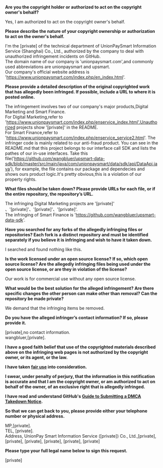 **Are you the copyright holder or authorized to act on the copyright owner's behalf?**

Yes, I am authorized to act on the copyright owner's behalf.

**Please describe the nature of your copyright ownership or authorization to act on the owner's behalf.**

I'm the [private] of the technical department of UnionPaySmart Information Service (Shanghai) Co., Ltd., authorized by the company to deal with unauthorized infringement incidents on GitHub.  
The domain name of our company is 'unionpaysmart.com',and commonly used abbreviations are unionpaysmart and upsmart.  
Our company's official website address is 'https://www.unionpaysmart.com/index.php/en_index.html'.  

**Please provide a detailed description of the original copyrighted work that has allegedly been infringed. If possible, include a URL to where it is posted online.**

The infringement involves two of our company's major products,Digital Marketing and Smart Finance.  
For Digital Marketing,refer to 'https://www.unionpaysmart.com/index.php/enservice_index.html'.Unauthorized projects show '[private]' in the README.  
For Smart Finance,refer to 'https://www.unionpaysmart.com/index.php/enservice_service2.html'. The infringer code is mainly related to our anti-fraud product. You can see in the README.md that this project belongs to our interface call SDK and lists the pathes of our in-use interfaces. Take this file('https://github.com/wangbluer/upsmart-data-sdk/blob/master/src/main/java/com/unionpaysmart/data/sdk/api/DataApi.java'), for example, the file contains our package and dependecies and shows ours product logic.It's pretty obvious,this is a violation of our property rights.

**What files should be taken down? Please provide URLs for each file, or if the entire repository, the repository’s URL.**

The infringing Digital Marketing projects are '[private]' 、'[private]'、'[private]'、'[private]'.  
The infringing of Smart Finance is 'https://github.com/wangbluer/upsmart-data-sdk'.

**Have you searched for any forks of the allegedly infringing files or repositories? Each fork is a distinct repository and must be identified separately if you believe it is infringing and wish to have it taken down.**

I searched and found nothing like this.

**Is the work licensed under an open source license? If so, which open source license? Are the allegedly infringing files being used under the open source license, or are they in violation of the license?**

Our work is for commercial use without any open source license.

**What would be the best solution for the alleged infringement? Are there specific changes the other person can make other than removal? Can the repository be made private?**

We demand that the infringing items be removed.

**Do you have the alleged infringer’s contact information? If so, please provide it.**

[private],no contact information.  
wangbluer,[private].

**I have a good faith belief that use of the copyrighted materials described above on the infringing web pages is not authorized by the copyright owner, or its agent, or the law.**

**I have taken <a href="https://www.lumendatabase.org/topics/22">fair use</a> into consideration.**

**I swear, under penalty of perjury, that the information in this notification is accurate and that I am the copyright owner, or am authorized to act on behalf of the owner, of an exclusive right that is allegedly infringed.**

**I have read and understand GitHub's <a href="https://docs.github.com/articles/guide-to-submitting-a-dmca-takedown-notice/">Guide to Submitting a DMCA Takedown Notice</a>.**

**So that we can get back to you, please provide either your telephone number or physical address.**

MP,[private].  
TEL, [private].  
Address, UnionPay Smart Information Service ([private]) Co., Ltd.,[private],[private], [private], [private], [private], [private]  

**Please type your full legal name below to sign this request.**

[private]
